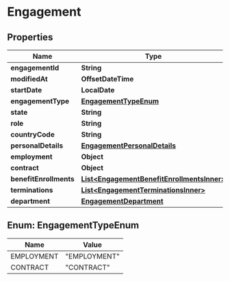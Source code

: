 

# Engagement


## Properties

| Name | Type | Description | Notes |
|------------ | ------------- | ------------- | -------------|
|**engagementId** | **String** |  |  |
|**modifiedAt** | **OffsetDateTime** |  |  [optional] |
|**startDate** | **LocalDate** |  |  |
|**engagementType** | [**EngagementTypeEnum**](#EngagementTypeEnum) |  |  |
|**state** | **String** |  |  [optional] |
|**role** | **String** |  |  |
|**countryCode** | **String** |  |  |
|**personalDetails** | [**EngagementPersonalDetails**](EngagementPersonalDetails.md) |  |  |
|**employment** | **Object** |  |  [optional] |
|**contract** | **Object** |  |  [optional] |
|**benefitEnrollments** | [**List&lt;EngagementBenefitEnrollmentsInner&gt;**](EngagementBenefitEnrollmentsInner.md) |  |  [optional] |
|**terminations** | [**List&lt;EngagementTerminationsInner&gt;**](EngagementTerminationsInner.md) |  |  [optional] |
|**department** | [**EngagementDepartment**](EngagementDepartment.md) |  |  [optional] |



## Enum: EngagementTypeEnum

| Name | Value |
|---- | -----|
| EMPLOYMENT | &quot;EMPLOYMENT&quot; |
| CONTRACT | &quot;CONTRACT&quot; |



